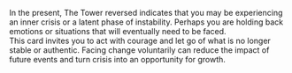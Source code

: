 In the present, The Tower reversed indicates that you may be experiencing an inner crisis or a latent phase of instability. Perhaps you are holding back emotions or situations that will eventually need to be faced.  
This card invites you to act with courage and let go of what is no longer stable or authentic. Facing change voluntarily can reduce the impact of future events and turn crisis into an opportunity for growth.
